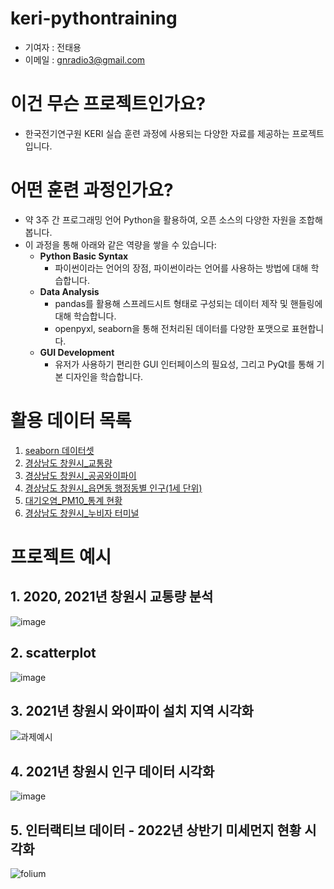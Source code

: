 # keri-pythontraining

* 기여자 : 전태용  
* 이메일 : gnradio3@gmail.com

# 이건 무슨 프로젝트인가요?

- 한국전기연구원 KERI 실습 훈련 과정에 사용되는 다양한 자료를 제공하는 프로젝트입니다.

# 어떤 훈련 과정인가요?

- 약 3주 간 프로그래밍 언어 Python을 활용하여, 오픈 소스의 다양한 자원을 조합해봅니다.
- 이 과정을 통해 아래와 같은 역량을 쌓을 수 있습니다:
  - **Python Basic Syntax**
      - 파이썬이라는 언어의 장점, 파이썬이라는 언어를 사용하는 방법에 대해 학습합니다.
  - **Data Analysis**
      - pandas를 활용해 스프레드시트 형태로 구성되는 데이터 제작 및 핸들링에 대해 학습합니다.
      - openpyxl, seaborn을 통해 전처리된 데이터를 다양한 포맷으로 표현합니다.
  - **GUI Development**
      - 유저가 사용하기 편리한 GUI 인터페이스의 필요성, 그리고 PyQt를 통해 기본 디자인을 학습합니다.

# 활용 데이터 목록
1. [seaborn 데이터셋](https://github.com/mwaskom/seaborn-data)
2. [경상남도 창원시_교통량](https://www.data.go.kr/data/15063931/fileData.do)
3. [경상남도 창원시_공공와이파이](https://www.data.go.kr/data/15074279/fileData.do)
4. [경상남도 창원시_읍면동 행정동별 인구(1세 단위)](https://bigdata.gyeongnam.go.kr/index.gn?menuCd=DOM_000000114002001000&publicdatapk=15004972)
5. [대기오염_PM10_통계 현황](https://bigdata.changwon.go.kr/portal/dataset/datasetView.do?seq=307)
6. [경상남도 창원시_누비자 터미널](https://www.data.go.kr/data/15000545/fileData.do)

# 프로젝트 예시
## 1. 2020, 2021년 창원시 교통량 분석
![image](https://user-images.githubusercontent.com/47409372/178305480-03ac667f-03b2-4f90-92db-d2d38da419a3.png)

## 2. scatterplot
![image](https://user-images.githubusercontent.com/47409372/178305134-45679913-2583-4a0a-bca6-801782f18762.png)

## 3. 2021년 창원시 와이파이 설치 지역 시각화
![과제예시](https://user-images.githubusercontent.com/47409372/178304899-5045b657-f220-42d1-9f4e-3e582885e73d.png)

## 4. 2021년 창원시 인구 데이터 시각화
![image](https://user-images.githubusercontent.com/47409372/178940167-a6362f52-253d-4b34-acc8-f681e035e24c.png)

## 5. 인터랙티브 데이터 - 2022년 상반기 미세먼지 현황 시각화
![folium](https://user-images.githubusercontent.com/47409372/179148485-4795467d-0735-43c5-8546-49350efd7d48.gif)
